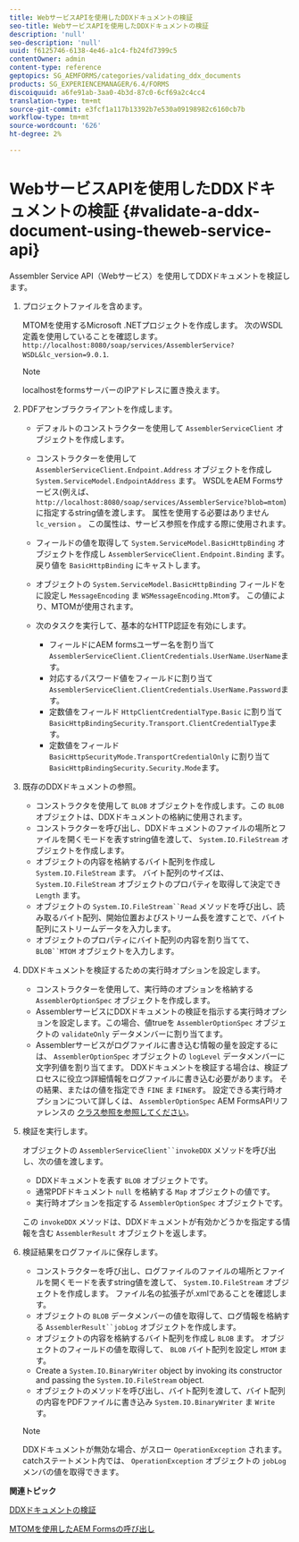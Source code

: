 ```yaml
---
title: WebサービスAPIを使用したDDXドキュメントの検証
seo-title: WebサービスAPIを使用したDDXドキュメントの検証
description: 'null'
seo-description: 'null'
uuid: f6125746-6138-4e46-a1c4-fb24fd7399c5
contentOwner: admin
content-type: reference
geptopics: SG_AEMFORMS/categories/validating_ddx_documents
products: SG_EXPERIENCEMANAGER/6.4/FORMS
discoiquuid: a6fe91ab-3aa0-4b3d-87c0-6cf69a2c4cc4
translation-type: tm+mt
source-git-commit: e3fcf1a117b13392b7e530a09198982c6160cb7b
workflow-type: tm+mt
source-wordcount: '626'
ht-degree: 2%

---
```



# WebサービスAPIを使用したDDXドキュメントの検証 {#validate-a-ddx-document-using-theweb-service-api}

Assembler Service API（Webサービス）を使用してDDXドキュメントを検証します。

1. プロジェクトファイルを含めます。

   MTOMを使用するMicrosoft .NETプロジェクトを作成します。 次のWSDL定義を使用していることを確認します。 `http://localhost:8080/soap/services/AssemblerService?WSDL&lc_version=9.0.1`.

   >[!NOTE]
   >
   >localhostをformsサーバーのIPアドレスに置き換えます。

1. PDFアセンブラクライアントを作成します。

   * デフォルトのコンストラクターを使用して `AssemblerServiceClient` オブジェクトを作成します。
   * コンストラクターを使用して `AssemblerServiceClient.Endpoint.Address` オブジェクトを作成し `System.ServiceModel.EndpointAddress` ます。 WSDLをAEM Formsサービス(例えば、 `http://localhost:8080/soap/services/AssemblerService?blob=mtom`)に指定するstring値を渡します。 属性を使用する必要はありません `lc_version` 。 この属性は、サービス参照を作成する際に使用されます。
   * フィールドの値を取得して `System.ServiceModel.BasicHttpBinding` オブジェクトを作成し `AssemblerServiceClient.Endpoint.Binding` ます。 戻り値を `BasicHttpBinding` にキャストします。
   * オブジェクトの `System.ServiceModel.BasicHttpBinding` フィールドをに設定し `MessageEncoding` ま `WSMessageEncoding.Mtom`す。 この値により、MTOMが使用されます。
   * 次のタスクを実行して、基本的なHTTP認証を有効にします。

      * フィールドにAEM formsユーザー名を割り当て `AssemblerServiceClient.ClientCredentials.UserName.UserName`ます。
      * 対応するパスワード値をフィールドに割り当て `AssemblerServiceClient.ClientCredentials.UserName.Password`ます。
      * 定数値をフィールド `HttpClientCredentialType.Basic` に割り当て `BasicHttpBindingSecurity.Transport.ClientCredentialType`ます。
      * 定数値をフィールド `BasicHttpSecurityMode.TransportCredentialOnly` に割り当て `BasicHttpBindingSecurity.Security.Mode`ます。

1. 既存のDDXドキュメントの参照。

   * コンストラクタを使用して `BLOB` オブジェクトを作成します。この `BLOB` オブジェクトは、DDXドキュメントの格納に使用されます。
   * コンストラクターを呼び出し、DDXドキュメントのファイルの場所とファイルを開くモードを表すstring値を渡して、 `System.IO.FileStream` オブジェクトを作成します。
   * オブジェクトの内容を格納するバイト配列を作成し `System.IO.FileStream` ます。 バイト配列のサイズは、 `System.IO.FileStream` オブジェクトのプロパティを取得して決定でき `Length` ます。
   * オブジェクトの `System.IO.FileStream``Read` メソッドを呼び出し、読み取るバイト配列、開始位置およびストリーム長を渡すことで、バイト配列にストリームデータを入力します。
   * オブジェクトのプロパティにバイト配列の内容を割り当てて、 `BLOB``MTOM` オブジェクトを入力します。

1. DDXドキュメントを検証するための実行時オプションを設定します。

   * コンストラクターを使用して、実行時のオプションを格納する `AssemblerOptionSpec` オブジェクトを作成します。
   * AssemblerサービスにDDXドキュメントの検証を指示する実行時オプションを設定します。この場合、値trueを `AssemblerOptionSpec` オブジェクトの `validateOnly` データメンバーに割り当てます。
   * Assemblerサービスがログファイルに書き込む情報の量を設定するには、 `AssemblerOptionSpec` オブジェクトの `logLevel` データメンバーに文字列値を割り当てます。 DDXドキュメントを検証する場合は、検証プロセスに役立つ詳細情報をログファイルに書き込む必要があります。 その結果、またはの値を指定でき `FINE` ま `FINER`す。 設定できる実行時オプションについて詳しくは、 `AssemblerOptionSpec` AEM FormsAPIリファレンスの [クラス参照を参照してください](https://www.adobe.com/go/learn_aemforms_javadocs_63_en)。

1. 検証を実行します。

   オブジェクトの `AssemblerServiceClient``invokeDDX` メソッドを呼び出し、次の値を渡します。

   * DDXドキュメントを表す `BLOB` オブジェクトです。
   * 通常PDFドキュメント `null` を格納する `Map` オブジェクトの値です。
   * 実行時オプションを指定する `AssemblerOptionSpec` オブジェクトです。

   この `invokeDDX` メソッドは、DDXドキュメントが有効かどうかを指定する情報を含む `AssemblerResult` オブジェクトを返します。

1. 検証結果をログファイルに保存します。

   * コンストラクターを呼び出し、ログファイルのファイルの場所とファイルを開くモードを表すstring値を渡して、 `System.IO.FileStream` オブジェクトを作成します。 ファイル名の拡張子が.xmlであることを確認します。
   * オブジェクトの `BLOB` データメンバーの値を取得して、ログ情報を格納する `AssemblerResult``jobLog` オブジェクトを作成します。
   * オブジェクトの内容を格納するバイト配列を作成し `BLOB` ます。 オブジェクトのフィールドの値を取得して、 `BLOB` バイト配列を設定し `MTOM` ます。
   * Create a `System.IO.BinaryWriter` object by invoking its constructor and passing the `System.IO.FileStream` object.
   * オブジェクトのメソッドを呼び出し、バイト配列を渡して、バイト配列の内容をPDFファイルに書き込み `System.IO.BinaryWriter` ま `Write` す。

   >[!NOTE]
   >
   >DDXドキュメントが無効な場合、がスロー `OperationException` されます。 catchステートメント内では、 `OperationException` オブジェクトの `jobLog` メンバの値を取得できます。

**関連トピック**

[DDXドキュメントの検証](/help/forms/developing/validating-ddx-documents.md#validating-ddx-documents)

[MTOMを使用したAEM Formsの呼び出し](/help/forms/developing/invoking-aem-forms-using-web.md#invoking-aem-forms-using-mtom)
